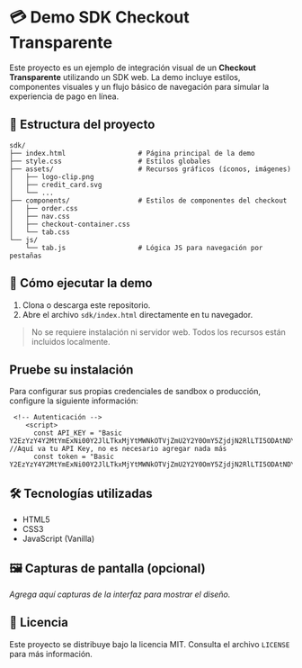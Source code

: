 # 💳 Demo SDK Checkout Transparente

Este proyecto es un ejemplo de integración visual de un **Checkout Transparente** utilizando un SDK web. La demo incluye estilos, componentes visuales y un flujo básico de navegación para simular la experiencia de pago en línea.

## 📁 Estructura del proyecto

```
sdk/
├── index.html                  # Página principal de la demo
├── style.css                   # Estilos globales
├── assets/                     # Recursos gráficos (íconos, imágenes)
│   ├── logo-clip.png
│   ├── credit_card.svg
│   └── ...
├── components/                 # Estilos de componentes del checkout
│   ├── order.css
│   ├── nav.css
│   ├── checkout-container.css
│   └── tab.css
└── js/
    └── tab.js                  # Lógica JS para navegación por pestañas
```

## 🚀 Cómo ejecutar la demo

1. Clona o descarga este repositorio.
2. Abre el archivo `sdk/index.html` directamente en tu navegador.

> No se requiere instalación ni servidor web. Todos los recursos están incluidos localmente.

## Pruebe su instalación

Para configurar sus propias credenciales de sandbox o producción, configure la siguiente información:
```
 <!-- Autenticación -->
    <script>
      const API_KEY = "Basic Y2EzYzY4Y2MtYmExNi00Y2JlLTkxMjYtMWNkOTVjZmU2Y2Y0OmY5ZjdjN2RlLTI5ODAtNDY2Ni05YjJlLTY5YzE2M2I0ZmNhZA==" //Aquí va tu API Key, no es necesario agregar nada más
      const token = "Basic Y2EzYzY4Y2MtYmExNi00Y2JlLTkxMjYtMWNkOTVjZmU2Y2Y0OmY5ZjdjN2RlLTI5ODAtNDY2Ni05YjJlLTY5YzE2M2I0ZmNhZA==";
```

## 🛠️ Tecnologías utilizadas

- HTML5
- CSS3
- JavaScript (Vanilla)

## 🖼️ Capturas de pantalla (opcional)

_Agrega aquí capturas de la interfaz para mostrar el diseño._

## 📄 Licencia

Este proyecto se distribuye bajo la licencia MIT. Consulta el archivo `LICENSE` para más información.
